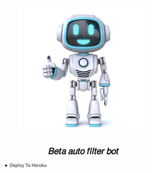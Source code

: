 <p align="center">
  <img src="BT/cute-blue-robot-giving-thumbs-up-3d-picture-id1350820098.jpg" alt="AutoFilterBeta-V3">
</p>
<h1 align="center">
  <b>𝐵𝑒𝑡𝑎 𝑎𝑢𝑡𝑜 𝑓𝑖𝑙𝑡𝑒𝑟 𝑏𝑜𝑡</b>
</h1>

<details><summary>Deploy To Heroku</summary>
<p>
<br>
<a href="https://heroku.com/deploy?template=https://github.com/RJMALLU/MW-AutoFilterBeta-V3">
  <img src="https://www.herokucdn.com/deploy/button.svg" alt="Deploy">
</a>
</p>
</details>
